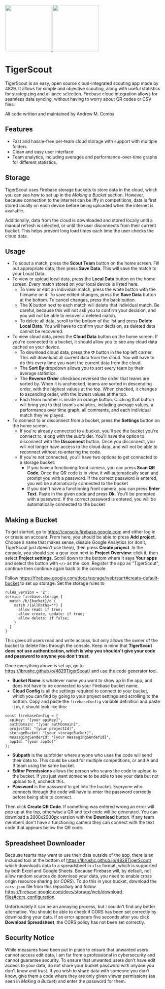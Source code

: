 <a href="https://play.google.com/store/apps/details?id=com.team4829.tigerscout">
<img src="https://upload.wikimedia.org/wikipedia/commons/thumb/7/78/Google_Play_Store_badge_EN.svg/320px-Google_Play_Store_badge_EN.svg.png" width="150">
</a>
<a href="https://apps.apple.com/us/app/tiger-scout/id1672824033">
<img src="https://upload.wikimedia.org/wikipedia/commons/thumb/3/3c/Download_on_the_App_Store_Badge.svg/320px-Download_on_the_App_Store_Badge.svg.png" width="150">
</a>

# TigerScout
TigerScout is an easy, open source cloud-integrated scouting app made by 4829. It allows for simple and objective scouting, along with useful statistics for strategizing and alliance selection. Firebase cloud integration allows for seamless data syncing, without having to worry about QR codes or CSV files.

All code written and maintained by Andrew M. Combs

## Features
- Fast and hassle-free per-team cloud storage with support with multiple folders
- Clean and easy user interface
- Team analytics, including averages and performance-over-time graphs for different statistics.

## Storage
TigerScout uses Firebase storage buckets to store data in the cloud, which you can see how to set up in the *Making a Bucket* section. However, because connection to the internet can be iffy in competitions, data is first stored locally on each device before being uploaded when the internet is available. 

Additionally, data from the cloud is downloaded and stored locally until a manual refresh is selected, or until the user disconnects from their current bucket. This helps prevent long load times each time the user checks the cloud data.

## Usage
- To scout a match, press the **Scout Team** button on the home screen. Fill out appropriate data, then press **Save Data**. This will save the match to your Local Data.
- To view or upload local data, press the **Local Data** button on the home screen. Every match stored on your local device is listed here.
	- To view or edit an individual match, press the white button with the filename on it. To save edited changes, press the **Save Data** button at the bottom. To cancel changes, press the back button.
	- The **X** button next to each match will delete that individual match. Be careful, because this will not ask you to confirm your decision, and you will not be able to recover a deleted match.
	- To delete all data, scroll to the bottom of the list and press **Delete Local Data**. You will have to confirm your decision, as deleted data cannot be recovered.
- To view cloud data, press the **Cloud Data** button on the home screen. If you're connected to a bucket, it should allow you to see any cloud data cached on your device.
	- To download cloud data, press the **⟳** button in the top left corner. This will download all current data from the cloud. You will have to do this every time you want the current data from the cloud.
	- The **Sort By** dropdown allows you to sort every team by their average statistics.
	- The **Reverse Order** checkbox reversed the order that teams are sorted by. When it is unchecked, teams are sorted in descending order, with the highest values at the top. When checked, it changes to ascending order, with the lowest values at the top.
	- Each team number is inside an orange button. Clicking that button will bring you to that team's analytics, including average values, a performance over time graph, all comments, and each individual match they've played.
- To connect to or disconnect from a bucket, press the **Settings** button on the home screen.
	- If you're already connected to a bucket, you'll see the bucket you're connect to, along with the subfolder. You'll have the option to disconnect with the **Disconnect** button. Once you disconnect, you will not longer have access to the cloud data, and will not be able to reconnect without re-entering the code.
	- If you're not connected, you'll have two options to get connected to a storage bucket:
		- If you have a functioning front camera, you can press **Scan QR Code**. Once the QR code is in view, it will automatically scan and prompt you with a password. If the correct password is entered, you will be automatically connected to the bucket
		- If you don't have a functioning front camera, you can press **Enter Text**. Paste in the given code and press **Ok**. You'll be prompted with a password. If the correct password is entered, you will be automatically connected to the bucket

## Making a Bucket
To get started, go to https://console.firebase.google.com and either log in or create an account. From here, you should be able to press **Add project**. Choose a name that makes sense, disable Google Analytics (or don't, TigerScout just doesn't use them), then press **Create project**. In the console, you should see a gear icon next to **Project Overview**: click it, then select **Project settings**. Scroll down to the bottom where it says **Your apps** and select the button with `</>` as the icon. Register the app as "TigerScout", continue then continue again back to the console.

Follow https://firebase.google.com/docs/storage/web/start#create-default-bucket to set up storage. Set the storage rules to 
```
rules_version = '2';
service firebase.storage {
  match /b/{bucket}/o {
    match /{allPaths=**} {
      allow read: if true;
      allow create, update: if true;
      allow delete: if false;
    }
  }
}
```
This gives all users read and write access, but only allows the owner of the bucket to delete files through the console. Keep in mind that **TigerScout does not use authentication, which is why you shouldn't give your code and password to anyone you don't trust**.

Once everything above is set up, go to https://ibrushc.github.io/4829TigerScout/ and use the code generator tool. 
- **Bucket Name** is whatever name you want to show up in the app, and does not have to be connected to your Firebase bucket name. 
- **Cloud Config** is all the settings required to connect to your bucket, which you can find by going to your project settings and scrolling to the bottom. Copy and paste the `firebaseConfig` variable definition and paste it in, it should look like this:
```
const firebaseConfig = {
  apiKey: "[your apiKey]",
  authDomain: "[your authDomain]",
  projectId: "[your projectId]",
  storageBucket: "[your storageBucket]",
  messagingSenderId: "[your messagingSenderId]",
  appId: "[your appId]"
};
```
- **Subpath** is the subfolder where anyone who uses the code will send their data to. This could be used for multiple competitions, or and A and B team using the same bucket. 
- **Editor Permissions** allows the person who scans the code to upload to the bucket. If you just want someone to be able to see your data but not upload to it, uncheck this.
- **Password** is the password to get into the bucket. Everyone who connects through the code will have to enter the password correctly before being able to connect.

Then click **Create QR Code**. If something was entered wrong an error will pop up at the top, otherwise a QR and text code will be generated. You can download a 2000x2000px version with the **Download** button. If any team members don't have a functioning camera they can connect with the text code that appears below the QR code.

## Spreadsheet Downloader
Because teams may want to use their data outside of the app, there is an included tool at the bottom of https://ibrushc.github.io/4829TigerScout/ which downloads data to a spreadsheet in `xlsx` format, which is supported by both Excel and Google Sheets. Because Firebase will, by default, not allow random sources do download your data, you need to enable cross origin resource sharing (or *CORS*). To do this in your bucket, download the `cors.json` file from this repository and follow https://firebase.google.com/docs/storage/web/download-files#cors_configuration.

Unfortunately it can be an annoying process, but I couldn't find any better alternative. You should be able to check if CORS has been set correctly by downloading your data. If an error appears five seconds after you click **Download Spreadsheet**, the CORS policy has not been set correctly.

## Security Notice
While measures have been put in place to ensure that unwanted users cannot access edit data, I am far from a professional in cybersecurity and cannot guarantee security. To ensure that unwanted users don't have edit access to your data, do not share your bucket password with anyone you don't know and trust. If you wish to share data with someone you don't know, give them a code where they are only given viewer permissions (as seen in *Making a Bucket*) and enter the password for them.
